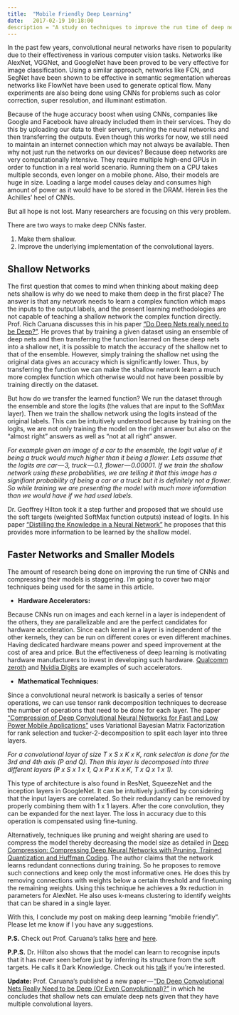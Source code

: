 ```yaml
---
title:  "Mobile Friendly Deep Learning"
date:   2017-02-19 10:18:00
description = "A study on techniques to improve the run time of deep networks on mobiles"
---
```


In the past few years, convolutional neural networks have risen to popularity due to their effectiveness in various computer vision tasks. Networks like AlexNet, VGGNet, and GoogleNet have been proved to be very effective for image classification. Using a similar approach, networks like FCN, and SegNet have been shown to be effective in semantic segmentation whereas networks like FlowNet have been used to generate optical flow. Many experiments are also being done using CNNs for problems such as color correction, super resolution, and illuminant estimation.

Because of the huge accuracy boost when using CNNs, companies like Google and Facebook have already included them in their services. They do this by uploading our data to their servers, running the neural networks and then transferring the outputs. Even though this works for now, we still need to maintain an internet connection which may not always be available.
Then why not just run the networks on our devices? Because deep networks are very computationally intensive. They require multiple high-end GPUs in order to function in a real world scenario. Running them on a CPU takes multiple seconds, even longer on a mobile phone. Also, their models are huge in size. Loading a large model causes delay and consumes high amount of power as it would have to be stored in the DRAM. Herein lies the Achilles’ heel of CNNs.

But all hope is not lost. Many researchers are focusing on this very problem.

There are two ways to make deep CNNs faster.

1. Make them shallow.
2. Improve the underlying implementation of the convolutional layers.

## Shallow Networks

The first question that comes to mind when thinking about making deep nets shallow is why do we need to make them deep in the first place?
The answer is that any network needs to learn a complex function which maps the inputs to the output labels, and the present learning methodologies are not capable of teaching a shallow network the complex function directly. Prof. Rich Caruana discusses this in his paper [“Do Deep Nets really need to be Deep?”](http://arxiv.org/abs/1312.6184). He proves that by training a given dataset using an ensemble of deep nets and then transferring the function learned on these deep nets into a shallow net, it is possible to match the accuracy of the shallow net to that of the ensemble. However, simply training the shallow net using the original data gives an accuracy which is significantly lower. Thus, by transferring the function we can make the shallow network learn a much more complex function which otherwise would not have been possible by training directly on the dataset.

But how do we transfer the learned function? We run the dataset through the ensemble and store the logits (the values that are input to the SoftMax layer). Then we train the shallow network using the logits instead of the original labels. This can be intuitively understood because by training on the logits, we are not only training the model on the right answer but also on the “almost right” answers as well as “not at all right” answer.

  *For example given an image of a car to the ensemble, the logit value of it being a truck would much higher than it being a flower. Lets assume that the logits are car — 3, truck — 0.1, flower — 0.00001. If we train the shallow network using these probabilities, we are telling it that this image has a signifiant probability of being a car or a truck but it is definitely not a flower. So while training we are presenting the model with much more information than we would have if we had used labels.*

Dr. Geoffrey Hilton took it a step further and proposed that we should use the soft targets (weighted SoftMax function outputs) instead of logits. In his paper [“Distilling the Knowledge in a Neural Network”](https://arxiv.org/abs/1503.02531) he proposes that this provides more information to be learned by the shallow model.

## Faster Networks and Smaller Models
The amount of research being done on improving the run time of CNNs and compressing their models is staggering. I’m going to cover two major techniques being used for the same in this article.

* **Hardware Accelerators:**

Because CNNs run on images and each kernel in a layer is independent of the others, they are parallelizable and are the perfect candidates for hardware acceleration. Since each kernel in a layer is independent of the other kernels, they can be run on different cores or even different machines. Having dedicated hardware means power and speed improvement at the cost of area and price. But the effectiveness of deep learning is motivating hardware manufacturers to invest in developing such hardware. [Qualcomm zeroth](https://www.qualcomm.com/invention/cognitive-technologies/zeroth) and [Nvidia Digits](https://developer.nvidia.com/digits) are examples of such accelerators.

* **Mathematical Techniques:**

Since a convolutional neural network is basically a series of tensor operations, we can use tensor rank decomposition techniques to decrease the number of operations that need to be done for each layer. The paper [“Compression of Deep Convolutional Neural Networks for Fast and Low Power Mobile Applications”](http://arxiv.org/abs/1511.06530) uses Variational Bayesian Matrix Factorization for rank selection and tucker-2-decomposition to split each layer into three layers.

  *For a convolutional layer of size T x S x K x K, rank selection is done for the 3rd and 4th axis (P and Q). Then this layer is decomposed into three different layers (P x S x 1 x 1, Q x P x K x K, T x Q x 1 x 1).*

This type of architecture is also found in ResNet, SqueezeNet and the inception layers in GoogleNet. It can be intuitively justified by considering that the input layers are correlated. So their redundancy can be removed by properly combining them with 1 x 1 layers. After the core convolution, they can be expanded for the next layer. The loss in accuracy due to this operation is compensated using fine-tuning.

Alternatively, techniques like pruning and weight sharing are used to compress the model thereby decreasing the model size as detailed in [Deep Compression: Compressing Deep Neural Networks with Pruning, Trained Quantization and Huffman Coding](https://arxiv.org/abs/1510.00149). The author claims that the network learns redundant connections during training. So he proposes to remove such connections and keep only the most informative ones. He does this by removing connections with weights below a certain threshold and finetuning the remaining weights. Using this technique he achieves a 9x reduction in parameters for AlexNet. He also uses k-means clustering to identify weights that can be shared in a single layer.

With this, I conclude my post on making deep learning “mobile friendly”. Please let me know if I you have any suggestions.

**P.S.** Check out Prof. Caruana’s talks [here](http://research.microsoft.com/apps/video/default.aspx?id=103668) and [here](http://research.microsoft.com/apps/video/default.aspx?id=232373&r=1).

**P.P.S.** Dr. Hilton also shows that the model can learn to recognise inputs that it has never seen before just by inferring its structure from the soft targets. He calls it Dark Knowledge. Check out his [talk](https://www.youtube.com/watch?v=EK61htlw8hY) if you’re interested.

**Update:** Prof. Caruana’s published a new paper — [“Do Deep Convolutional Nets Really Need to be Deep (Or Even Convolutional)?”](https://arxiv.org/abs/1603.05691) in which he concludes that shallow nets can emulate deep nets given that they have multiple convolutional layers.